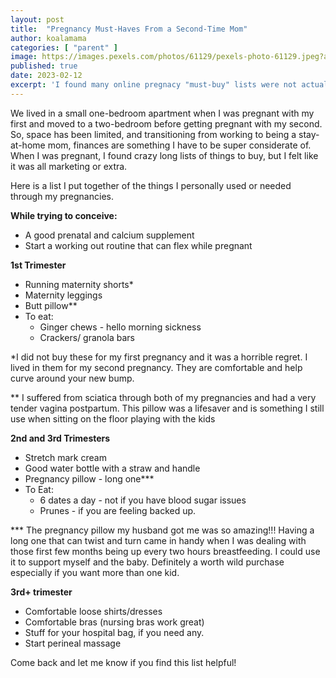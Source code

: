 ```yaml
---
layout: post
title:  "Pregnancy Must-Haves From a Second-Time Mom"
author: koalamama
categories: [ "parent" ]
image: https://images.pexels.com/photos/61129/pexels-photo-61129.jpeg?auto=compress&cs=tinysrgb&w=1260&h=750&dpr=1
published: true
date: 2023-02-12
excerpt: 'I found many online pregnacy "must-buy" lists were not actually helpful.  These are the things I actually used and found valuable.'
---
```


We lived in a small one-bedroom apartment when I was pregnant with my first and moved to a two-bedroom before getting pregnant with my second. So, space has been limited, and transitioning from working to being a stay-at-home mom, finances are something I have to be super considerate of. When I was pregnant, I found crazy long lists of things to buy, but I felt like it was all marketing or extra.

Here is a list I put together of the things I personally used or needed through my pregnancies. 

**While trying to conceive:**
- A good prenatal and calcium supplement 
- Start a working out routine that can flex while pregnant 

**1st Trimester**
- Running maternity shorts*
- Maternity leggings  
- Butt pillow** 
- To eat: 
    - Ginger chews - hello morning sickness 
    - Crackers/ granola bars
 
*I did not buy these for my first pregnancy and it was a horrible regret. I lived in them for my second pregnancy. They are comfortable and help curve around your new bump. 

** I suffered from sciatica through both of my pregnancies and had a very tender vagina postpartum. This pillow was a lifesaver and is something I still use when sitting on the floor playing with the kids 

**2nd and 3rd Trimesters**
- Stretch mark cream 
- Good water bottle with a straw and handle 
- Pregnancy pillow - long one***
- To Eat:
    - 6 dates a day - not if you have blood sugar issues 
    - Prunes - if you are feeling backed up. 

*** The pregnancy pillow my husband got me was so amazing!!! Having a long one that can twist and turn came in handy when I was dealing with those first few months being up every two hours breastfeeding. I could use it to support myself and the baby. Definitely a worth wild purchase especially if you want more than one kid. 

**3rd+ trimester**
- Comfortable loose shirts/dresses 
- Comfortable bras (nursing bras work great)
- Stuff for your hospital bag, if you need any. 
- Start perineal massage 

Come back and let me know if you find this list helpful! 
